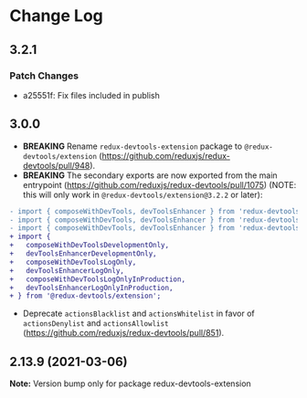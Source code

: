 # Change Log

## 3.2.1

### Patch Changes

- a25551f: Fix files included in publish

## 3.0.0

- **BREAKING** Rename `redux-devtools-extension` package to `@redux-devtools/extension` (https://github.com/reduxjs/redux-devtools/pull/948).
- **BREAKING** The secondary exports are now exported from the main entrypoint (https://github.com/reduxjs/redux-devtools/pull/1075) (NOTE: this will only work in `@redux-devtools/extension@3.2.2` or later):
```diff
- import { composeWithDevTools, devToolsEnhancer } from 'redux-devtools-extension/developmentOnly';
- import { composeWithDevTools, devToolsEnhancer } from 'redux-devtools-extension/logOnly';
- import { composeWithDevTools, devToolsEnhancer } from 'redux-devtools-extension/logOnlyInProduction';
+ import {
+   composeWithDevToolsDevelopmentOnly,
+   devToolsEnhancerDevelopmentOnly,
+   composeWithDevToolsLogOnly,
+   devToolsEnhancerLogOnly,
+   composeWithDevToolsLogOnlyInProduction,
+   devToolsEnhancerLogOnlyInProduction,
+ } from '@redux-devtools/extension';
```
- Deprecate `actionsBlacklist` and `actionsWhitelist` in favor of `actionsDenylist` and `actionsAllowlist` (https://github.com/reduxjs/redux-devtools/pull/851).

## 2.13.9 (2021-03-06)

**Note:** Version bump only for package redux-devtools-extension
